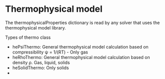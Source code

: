 # Thermophysical model

The thermophysicalProperties dictionary is read by any solver that uses
the thermophysical model library.

Types of thermo class

- hePsiThermo: General thermophysical model calculation based on compressibility ψ = 1/(RT) - Only gas
- heRhoThermo: General thermophysical model calculation based on density ρ. Gas, liquid, solids
- heSolidThermo: Only solids
- 
<!--  Script to show the footer   -->
<html>
<script
    src="https://code.jquery.com/jquery-3.3.1.js"
    integrity="sha256-2Kok7MbOyxpgUVvAk/HJ2jigOSYS2auK4Pfzbm7uH60="
    crossorigin="anonymous">
</script>
<script>
$(function(){
  $("#footer").load("../../footers/footer_second_level_depth.html");
});
</script>
<body>
<div id="footer"></div>
</body>
</html>
